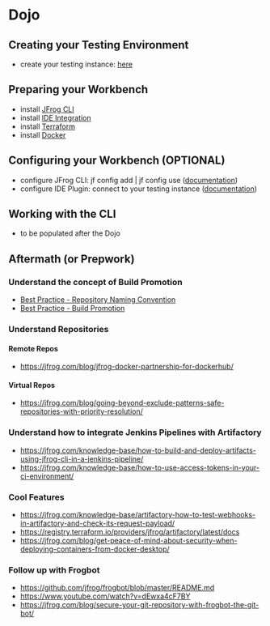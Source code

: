 # Dojo
## Creating your Testing Environment
- create your testing instance: [here](https://jfrog.com/de/start-free/#saas)
## Preparing your Workbench
- install [JFrog CLI](https://jfrog.com/de/getcli)
- install [IDE Integration](https://www.jfrog.com/confluence/display/JFROG/IDE+Integration)
- install [Terraform](https://learn.hashicorp.com/tutorials/terraform/install-cli)
- install [Docker](https://docs.docker.com/get-docker)
## Configuring your Workbench (OPTIONAL)
- configure JFrog CLI: jf config add | jf config use ([documentation](https://www.jfrog.com/confluence/display/CLI/JFrog+CLI#JFrogCLI-AddingandEditingConfiguredServers))
- configure IDE Plugin: connect to your testing instance ([documentation](https://www.jfrog.com/confluence/display/JFROG/IDE+Integration))
## Working with the CLI
- to be populated after the Dojo
## Aftermath (or Prepwork)
### Understand the concept of Build Promotion
- [Best Practice - Repository Naming Convention](https://jfrog.com/whitepaper/best-practices-structuring-naming-artifactory-repositories/)
- [Best Practice - Build Promotion](https://jfrog.com/knowledge-base/how-does-build-promotion-work/)
### Understand Repositories
#### Remote Repos
- https://jfrog.com/blog/jfrog-docker-partnership-for-dockerhub/
#### Virtual Repos
- https://jfrog.com/blog/going-beyond-exclude-patterns-safe-repositories-with-priority-resolution/
### Understand how to integrate Jenkins Pipelines with Artifactory
- https://jfrog.com/knowledge-base/how-to-build-and-deploy-artifacts-using-jfrog-cli-in-a-jenkins-pipeline/
- https://jfrog.com/knowledge-base/how-to-use-access-tokens-in-your-ci-environment/
### Cool Features
- https://jfrog.com/knowledge-base/artifactory-how-to-test-webhooks-in-artifactory-and-check-its-request-payload/
- https://registry.terraform.io/providers/jfrog/artifactory/latest/docs
- https://jfrog.com/blog/get-peace-of-mind-about-security-when-deploying-containers-from-docker-desktop/ 
### Follow up with Frogbot
- https://github.com/jfrog/frogbot/blob/master/README.md 
- https://www.youtube.com/watch?v=dEwxa4cF7BY
- https://jfrog.com/blog/secure-your-git-repository-with-frogbot-the-git-bot/
